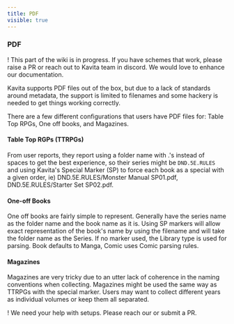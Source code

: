 ```yaml
---
title: PDF
visible: true
---
```


### PDF
! This part of the wiki is in progress. If you have schemes that work, please raise a PR or reach out to Kavita team in discord. We would love to enhance our documentation.

Kavita supports PDF files out of the box, but due to a lack of standards around metadata, the support is limited to filenames and some hackery is needed to get things working correctly. 

There are a few different configurations that users have PDF files for: Table Top RPGs, One off books, and Magazines.

#### Table Top RGPs (TTRPGs)
From user reports, they report using a folder name with .'s instead of spaces to get the best experience, so their series might be `DND.5E.RULES` and using Kavita's Special Marker (SP) to force each book as a special with a given order, ie) DND.5E.RULES/Monster Manual SP01.pdf, DND.5E.RULES/Starter Set SP02.pdf. 

#### One-off Books
One off books are fairly simple to represent. Generally have the series name as the folder name and the book name as it is. Using SP markers will allow exact representation of the book's name by using the filename and will take the folder name as the Series. If no marker used, the Library type is used for parsing. Book defaults to Manga, Comic uses Comic parsing rules.

#### Magazines
Magazines are very tricky due to an utter lack of coherence in the naming conventions when collecting. Magazines might be used the same way as TTRPGs with the special marker. Users may want to collect different years as individual volumes or keep them all separated. 

! We need your help with setups. Please reach our or submit a PR. 
